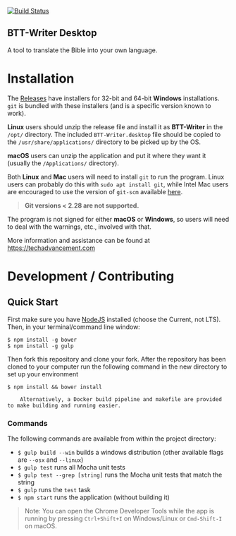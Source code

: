 [![Build Status](https://travis-ci.com/WycliffeAssociates/ts-desktop.svg?branch=develop)](https://travis-ci.com/WycliffeAssociates/ts-desktop)

BTT-Writer Desktop
--

A tool to translate the Bible into your own language.

# Installation
The [Releases](https://github.com/Bible-Translation-Tools/BTT-Writer-Desktop/releases) have installers for 32-bit and 64-bit **Windows** installations. `git` is bundled with these installers (and is a specific version known to work).

**Linux** users should unzip the release file and install it as **BTT-Writer** in the `/opt/` directory. The included `BTT-Writer.desktop` file should be copied to the `/usr/share/applications/` directory to be picked up by the OS.

**macOS** users can unzip the application and put it where they want it (usually the `/Applications/` directory).

Both **Linux** and **Mac** users will need to install `git` to run the program. Linux users can probably do this with `sudo apt install git`, while Intel Mac users are encouraged to use the version of `git-scm` available [here](https://sourceforge.net/projects/git-osx-installer/files/git-2.33.0-intel-universal-mavericks.dmg/download).

> **Git versions < 2.28 are not supported.**

The program is not signed for either **macOS** or **Windows**, so users will need to deal with the warnings, etc., involved with that.

More information and assistance can be found at https://techadvancement.com

# Development / Contributing

## Quick Start
First make sure you have [NodeJS](https://nodejs.org/) installed (choose the Current, not LTS). Then, in your terminal/command line window:

	$ npm install -g bower
	$ npm install -g gulp

Then fork this repository and clone your fork.
After the repository has been cloned to your computer run the following command in the new directory to set up your environment

    $ npm install && bower install

		Alternatively, a Docker build pipeline and makefile are provided to make building and running easier.

### Commands
The following commands are available from within the project directory:

* `$ gulp build --win` builds a windows distribution (other available flags are `--osx` and `--linux`)
* `$ gulp test` runs all Mocha unit tests
* `$ gulp test --grep [string]` runs the Mocha unit tests that match the string
* `$ gulp` runs the `test` task
* `$ npm start` runs the application (without building it)

> Note: You can open the Chrome Developer Tools while the app is running by pressing `Ctrl+Shift+I` on Windows/Linux or `Cmd-Shift-I` on macOS.
